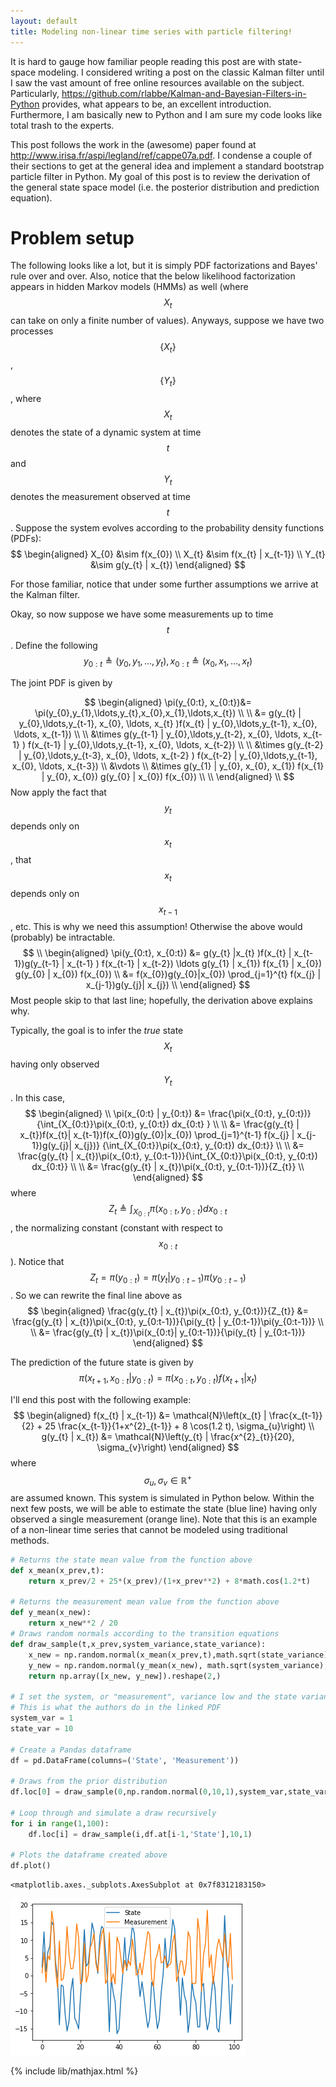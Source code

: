 ```yaml
---
layout: default
title: Modeling non-linear time series with particle filtering!
---
```

It is hard to gauge how familiar people reading this post are with state-space modeling. I considered writing a post on the classic Kalman filter until I saw the vast amount of free online resources available on the subject. Particularly, https://github.com/rlabbe/Kalman-and-Bayesian-Filters-in-Python provides, what appears to be, an excellent introduction. Furthermore, I am basically new to Python and I am sure my code looks like total trash to the experts. 

This post follows the work in the (awesome) paper found at http://www.irisa.fr/aspi/legland/ref/cappe07a.pdf. I condense a couple of their sections to get at the general idea and implement a standard bootstrap particle filter in Python. My goal of this post is to review the derivation of the general state space model (i.e. the posterior distribution and prediction equation). 

# Problem setup

The following looks like a lot, but it is simply PDF factorizations and Bayes' rule over and over. Also, notice that the below likelihood factorization appears in hidden Markov models (HMMs) as well (where $$X_{t}$$ can take on only a finite number of values).  Anyways, suppose we have two processes $$\{X_{t}\}$$, $$\{Y_{t}\}$$, where $$X_{t}$$ denotes the state of a dynamic system at time $$t$$ and $$Y_{t}$$ denotes the measurement observed at time $$t$$. Suppose the system evolves according to the probability density functions (PDFs):
$$
\begin{aligned}
X_{0} &\sim f(x_{0}) \\
X_{t} &\sim f(x_{t} | x_{t-1}) \\
Y_{t} &\sim g(y_{t} | x_{t})
\end{aligned}
$$

For those familiar, notice that under some further assumptions we arrive at the Kalman filter. 


Okay, so now suppose we have some measurements up to time $$t$$. Define the following 
$$ y_{0:t} \triangleq (y_{0}, y_{1}, \ldots, y_{t}), x_{0:t} \triangleq (x_{0}, x_{1}, \ldots, x_{t}) $$

The joint PDF is given by

$$
\begin{aligned}
\pi(y_{0:t}, x_{0:t})&= \pi(y_{0},y_{1},\ldots,y_{t},x_{0},x_{1},\ldots,x_{t}) \\
\\
&= g(y_{t} | y_{0},\ldots,y_{t-1}, x_{0}, \ldots, x_{t} )f(x_{t} | y_{0},\ldots,y_{t-1}, x_{0}, \ldots, x_{t-1}) \\
\\
&\times g(y_{t-1} | y_{0},\ldots,y_{t-2}, x_{0}, \ldots, x_{t-1} ) f(x_{t-1} | y_{0},\ldots,y_{t-1}, x_{0}, \ldots, x_{t-2}) \\
\\
&\times g(y_{t-2} | y_{0},\ldots,y_{t-3}, x_{0}, \ldots, x_{t-2} ) f(x_{t-2} | y_{0},\ldots,y_{t-1}, x_{0}, \ldots, x_{t-3}) \\
&\vdots \\
&\times g(y_{1} | y_{0}, x_{0}, x_{1}) f(x_{1} | y_{0}, x_{0}) g(y_{0} | x_{0}) f(x_{0})
\\
\\
\end{aligned}
\\
$$
Now apply the fact that $$y_{t}$$ depends only on $$x_{t}$$, that $$x_{t}$$ depends only on $$x_{t-1}$$, etc. This is why we need this assumption! Otherwise the above would (probably) be intractable. 
$$
\\
\begin{aligned}
\pi(y_{0:t}, x_{0:t}) &= g(y_{t} |x_{t} )f(x_{t} | x_{t-1})g(y_{t-1} | x_{t-1} ) f(x_{t-1} | x_{t-2}) \ldots g(y_{1} | x_{1}) f(x_{1} | x_{0}) g(y_{0} | x_{0}) f(x_{0}) \\
&= f(x_{0})g(y_{0}|x_{0}) \prod_{j=1}^{t} f(x_{j} | x_{j-1})g(y_{j}| x_{j})
\\
\end{aligned}
$$
Most people skip to that last line; hopefully, the derivation above explains why.

Typically, the goal is to infer the _true_ state $$X_{t}$$ having only observed $$Y_{t}$$. In this case,
$$
\begin{aligned}
\\
\pi(x_{0:t} | y_{0:t}) &= \frac{\pi(x_{0:t}, y_{0:t})}{\int_{X_{0:t}}\pi(x_{0:t}, y_{0:t}) dx_{0:t} } \\
\\
&= \frac{g(y_{t} | x_{t})f(x_{t}| x_{t-1})f(x_{0})g(y_{0}|x_{0}) \prod_{j=1}^{t-1} f(x_{j} | x_{j-1})g(y_{j}| x_{j})}
{\int_{X_{0:t}}\pi(x_{0:t}, y_{0:t}) dx_{0:t}} \\
\\
&= \frac{g(y_{t} | x_{t})\pi(x_{0:t}, y_{0:t-1})}{\int_{X_{0:t}}\pi(x_{0:t}, y_{0:t}) dx_{0:t}} \\
\\
&= \frac{g(y_{t} | x_{t})\pi(x_{0:t}, y_{0:t-1})}{Z_{t}}
\\
\end{aligned}
$$
where $$Z_{t} \triangleq \int_{X_{0:t}}\pi(x_{0:t}, y_{0:t}) dx_{0:t}$$, the normalizing constant (constant with respect to $$x_{0:t}$$). Notice that $$Z_{t} = \pi(y_{0:t}) = \pi(y_{t} | y_{0:t-1})\pi(y_{0:t-1})$$. So we can rewrite the final line above as 
$$
\begin{aligned}
\frac{g(y_{t} | x_{t})\pi(x_{0:t}, y_{0:t})}{Z_{t}} &= \frac{g(y_{t} | x_{t})\pi(x_{0:t}, y_{0:t-1})}{\pi(y_{t} | y_{0:t-1})\pi(y_{0:t-1})} \\
\\
&= \frac{g(y_{t} | x_{t})\pi(x_{0:t}| y_{0:t-1})}{\pi(y_{t} | y_{0:t-1})}
\end{aligned}
$$

The prediction of the future state is given by
$$
\pi(x_{t+1}, x_{0:t} | y_{0:t}) = \pi(x_{0:t}, y_{0:t})f(x_{t+1} | x_{t})
$$

I'll end this post with the following example:
$$
\begin{aligned}
f(x_{t} | x_{t-1}) &= \mathcal{N}\left(x_{t} |  \frac{x_{t-1}}{2} + 25 \frac{x_{t-1}}{1+x^{2}_{t-1}} + 8 \cos(1.2 t), \sigma_{u}\right) \\
g(y_{t} | x_{t}) &= \mathcal{N}\left(y_{t} | \frac{x^{2}_{t}}{20}, \sigma_{v}\right)
\end{aligned}
$$
where $$\sigma_{u},\sigma_{v} \in \mathbb{R}^{+}$$ are assumed known. This system is simulated in Python below. Within the next few posts, we will be able to estimate the state (blue line) having only observed a single measurement (orange line). Note that this is an example of a non-linear time series that cannot be modeled using traditional methods.




```python
# Returns the state mean value from the function above
def x_mean(x_prev,t):
    return x_prev/2 + 25*(x_prev)/(1+x_prev**2) + 8*math.cos(1.2*t)

# Returns the measurement mean value from the function above
def y_mean(x_new):
    return x_new**2 / 20
# Draws random normals according to the transition equations
def draw_sample(t,x_prev,system_variance,state_variance):
    x_new = np.random.normal(x_mean(x_prev,t),math.sqrt(state_variance),1)
    y_new = np.random.normal(y_mean(x_new), math.sqrt(system_variance),1)
    return np.array([x_new, y_new]).reshape(2,)

# I set the system, or "measurement", variance low and the state variance large
# This is what the authors do in the linked PDF 
system_var = 1
state_var = 10

# Create a Pandas dataframe
df = pd.DataFrame(columns=('State', 'Measurement'))

# Draws from the prior distribution
df.loc[0] = draw_sample(0,np.random.normal(0,10,1),system_var,state_var)

# Loop through and simulate a draw recursively 
for i in range(1,100):
    df.loc[i] = draw_sample(i,df.at[i-1,'State'],10,1)

# Plots the dataframe created above
df.plot()
```




    <matplotlib.axes._subplots.AxesSubplot at 0x7f8312183150>




![png](output_1_1.png)

{% include lib/mathjax.html %}
